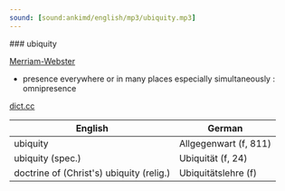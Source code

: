 ```yaml
---
sound: [sound:ankimd/english/mp3/ubiquity.mp3]
---
```


\### ubiquity

[Merriam-Webster](https://www.merriam-webster.com/dictionary/ubiquity)

- presence everywhere or in many places especially simultaneously : omnipresence

[dict.cc](https://www.dict.cc/ubiquity)

| English        | German       |
| -------------- | ------------ |
| ubiquity | Allgegenwart (f, 811) |
| ubiquity (spec.) | Ubiquität (f, 24) |
| doctrine of (Christ's) ubiquity (relig.) | Ubiquitätslehre (f) |
